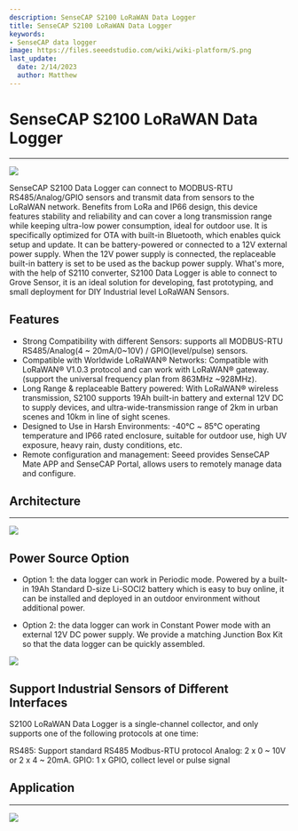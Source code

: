 ```yaml
---
description: SenseCAP S2100 LoRaWAN Data Logger
title: SenseCAP S2100 LoRaWAN Data Logger
keywords:
- SenseCAP data logger
image: https://files.seeedstudio.com/wiki/wiki-platform/S.png
last_update:
  date: 2/14/2023
  author: Matthew
---
```



SenseCAP S2100 LoRaWAN Data Logger
=======================
* * *

![](https://files.seeedstudio.com/wiki/SenseCAP/Data_Logger/1.png)


SenseCAP S2100 Data Logger can connect to MODBUS-RTU RS485/Analog/GPIO sensors and transmit data from sensors to the LoRaWAN network. Benefits from LoRa and IP66 design, this device features stability and reliability and can cover a long transmission range while keeping ultra-low power consumption, ideal for outdoor use. It is specifically optimized for OTA with built-in Bluetooth, which enables quick setup and update. It can be battery-powered or connected to a 12V external power supply. When the 12V power supply is connected, the replaceable built-in battery is set to be used as the backup power supply. What's more, with the help of S2110 converter, S2100 Data Logger is able to connect to Grove Sensor, it is an ideal solution for developing, fast prototyping, and small deployment for DIY Industrial level LoRaWAN Sensors.


Features
------------
- Strong Compatibility with different Sensors: supports all MODBUS-RTU RS485/Analog(4 ~ 20mA/0~10V) / GPIO(level/pulse) sensors.
- Compatible with Worldwide LoRaWAN® Networks: Compatible with LoRaWAN® V1.0.3 protocol and can work with LoRaWAN® gateway. (support the universal frequency plan from 863MHz ~928MHz).
- Long Range & replaceable Battery powered: With LoRaWAN® wireless transmission, S2100 supports 19Ah built-in battery and external 12V DC to supply devices, and ultra-wide-transmission range of 2km in urban scenes and 10km in line of sight scenes.
- Designed to Use in Harsh Environments: -40℃ ~ 85℃ operating temperature and IP66 rated enclosure, suitable for outdoor use, high UV exposure, heavy rain, dusty conditions, etc.
- Remote configuration and management: Seeed provides SenseCAP Mate APP and SenseCAP Portal, allows users to remotely manage data and configure.

Architecture
------------

* * *

![](https://files.seeedstudio.com/wiki/SenseCAP/Data_Logger/2.png)



Power Source Option
------------
- Option 1: the data logger can work in Periodic mode. Powered by a built-in 19Ah Standard D-size Li-SOCl2 battery which is easy to buy online, it can be installed and deployed in an outdoor environment without additional power.


- Option 2: the data logger can work in Constant Power mode with an external 12V DC power supply. We provide a matching Junction Box Kit so that the data logger can be quickly assembled.

![](https://files.seeedstudio.com/wiki/SenseCAP/Data_Logger/3.png)


Support Industrial Sensors of Different Interfaces
------------
S2100 LoRaWAN Data Logger is a single-channel collector, and only supports one of the following protocols at one time:

RS485: Support standard RS485 Modbus-RTU protocol
Analog: 2 x 0 ~ 10V or 2 x 4 ~ 20mA.
GPIO: 1 x GPIO, collect level or pulse signal


Application
-----------

* * *

![](https://www.sensecapmx.com/wp-content/uploads/2023/02/Pasted-into-1-1.png)

